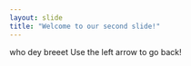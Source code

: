 ```yaml
---
layout: slide
title: "Welcome to our second slide!"
---
```

who dey breeet
Use the left arrow to go back!
